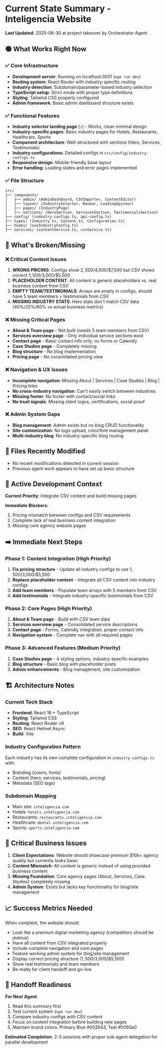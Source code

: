 # Current State Summary - Inteligencia Website
**Last Updated**: 2025-06-30 at project takeover by Orchestrator Agent

## 🟢 What Works Right Now

### ✅ Core Infrastructure
- **Development server**: Running on localhost:3001 (`npm run dev`)
- **Routing system**: React Router with industry-specific routing
- **Industry detection**: Subdomain/parameter-based industry selection
- **TypeScript setup**: Strict mode with proper type definitions
- **Styling**: Tailwind CSS properly configured
- **Admin framework**: Basic admin dashboard structure exists

### ✅ Functional Features
- **Industry selector landing page** (`/`) - Works, clean minimal design
- **Industry-specific pages**: Basic industry pages for Hotels, Restaurants, Healthcare, Sports
- **Component architecture**: Well-structured with sections (Hero, Services, Testimonials)
- **Industry configurations**: Detailed configs in `src/config/industry-configs.ts`
- **Responsive design**: Mobile-friendly base layout
- **Error handling**: Loading states and error pages implemented

### ✅ File Structure
```
src/
├── components/
│   ├── admin/ (AdminDashboard, CSVImporter, ContentEditor)
│   ├── layout/ (IndustrySelector, Navbar, LoadingSpinner)
│   ├── pages/ (IndustryPage)
│   ├── sections/ (HeroSection, ServicesSection, TestimonialsSection)
├── config/ (industry-configs.ts, api-config.ts)
├── types/ (Industry.ts, Content.ts, Configuration.ts)
├── hooks/ (useIndustryConfig.ts)
├── services/ (contentService.ts, csvService.ts)
```

## 🔴 What's Broken/Missing

### ❌ Critical Content Issues
1. **WRONG PRICING**: Configs show $2,500/$4,500/$7,500 but CSV shows correct $1,500/$3,000/$5,500
2. **PLACEHOLDER CONTENT**: All content is generic placeholders vs. real business content from CSV
3. **EMPTY TEAM/TESTIMONIALS**: Arrays are empty in configs, should have 5 team members + testimonials from CSV
4. **MISSING INDUSTRY STATS**: Hero stats don't match CSV data (40%/25%/60% vs actual business metrics)

### ❌ Missing Critical Pages
- **About & Team page** - Not built (needs 5 team members from CSV)
- **Services overview page** - Only individual service sections exist
- **Contact page** - Basic contact info only, no forms or Calendly
- **Case Studies page** - Completely missing
- **Blog structure** - No blog implementation
- **Pricing page** - No consolidated pricing view

### ❌ Navigation & UX Issues
- **Incomplete navigation**: Missing About | Services | Case Studies | Blog | Pricing links
- **No cross-industry navigation**: Can't easily switch between industries
- **Missing footer**: No footer with contact/social links
- **No trust signals**: Missing client logos, certifications, social proof

### ❌ Admin System Gaps
- **Blog management**: Admin exists but no blog CRUD functionality
- **Site customization**: No logo upload, color/font management panel
- **Multi-industry blog**: No industry-specific blog routing

## 📁 Files Recently Modified
- No recent modifications detected in current session
- Previous agent work appears to have set up basic structure

## 🎯 Active Development Context
**Current Priority**: Integrate CSV content and build missing pages

**Immediate Blockers**:
1. Pricing mismatch between configs and CSV requirements
2. Complete lack of real business content integration
3. Missing core agency website pages

## ➡️ Immediate Next Steps

### Phase 1: Content Integration (High Priority)
1. **Fix pricing structure** - Update all industry configs to use $1,500/$3,000/$5,500
2. **Replace placeholder content** - Integrate all CSV content into industry configs
3. **Add team members** - Populate team arrays with 5 members from CSV
4. **Add testimonials** - Integrate industry-specific testimonials from CSV

### Phase 2: Core Pages (High Priority) 
1. **About & Team page** - Build with CSV team data
2. **Services overview page** - Consolidated service descriptions
3. **Contact page** - Forms, Calendly integration, proper contact info
4. **Navigation system** - Complete nav with all required pages

### Phase 3: Advanced Features (Medium Priority)
1. **Case Studies page** - 4 styling options, industry-specific examples
2. **Blog structure** - Basic blog with placeholder posts
3. **Admin enhancements** - Blog management, site customization

## 🏗️ Architecture Notes

### Current Tech Stack
- **Frontend**: React 18 + TypeScript
- **Styling**: Tailwind CSS
- **Routing**: React Router v6
- **SEO**: React Helmet Async
- **Build**: Vite

### Industry Configuration Pattern
Each industry has its own complete configuration in `industry-configs.ts` with:
- Branding (colors, fonts)
- Content (hero, services, testimonials, pricing)
- Metadata (SEO tags)

### Subdomain Mapping
- Main site: `inteligencia.com`
- Hotels: `hotels.inteligencia.com` 
- Restaurants: `restaurants.inteligencia.com`
- Healthcare: `dental.inteligencia.com`
- Sports: `sports.inteligencia.com`

## 🚨 Critical Business Issues

1. **Client Expectations**: Website should showcase premium $10k+ agency quality but currently looks basic
2. **Content Mismatch**: All content is generic instead of using provided business content
3. **Missing Foundation**: Core agency pages (About, Services, Case Studies) completely missing
4. **Admin System**: Exists but lacks key functionality for blog/site management

## 📈 Success Metrics Needed

When complete, the website should:
- Look like a premium digital marketing agency (competitors should be jealous)
- Have all content from CSV integrated properly
- Include complete navigation and core pages
- Feature working admin system for blog/site management
- Display correct pricing structure ($1,500/$3,000/$5,500)
- Show real testimonials and team members
- Be ready for client handoff and go-live

## 🔄 Handoff Readiness

**For Next Agent**: 
1. Read this summary first
2. Test current system (`npm run dev`)
3. Compare industry configs with CSV content
4. Focus on content integration before building new pages
5. Maintain brand colors: Primary Blue #002643, Teal #0093a0

**Estimated Completion**: 2-3 sessions with proper sub-agent delegation for parallel development